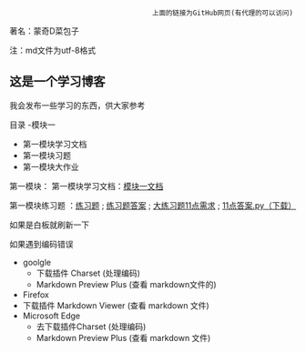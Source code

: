                                        上面的链接为GitHub网页(有代理的可以访问)
                                       
   著名：蒙奇D菜包子

注：md文件为utf-8格式
## 这是一个学习博客

我会发布一些学习的东西，供大家参考


目录
  -模块一
   - 第一模块学习文档
   - 第一模块习题
   - 第一模块大作业


第一模块：
  第一模块学习文档：<a href="https://mqdcbz.github.io/study-python/模块一笔记/笔记.md">模块一文档</a>
  
  第一模块练习题 ：<a href="https://mqdcbz.github.io/study-python/模块一练习题/模块一练习题.md">练习题</a> ; <a href="https://mqdcbz.github.io/study-python/模块一练习题/模块一练习题答案.md">练习题答案</a> ; <a href="https://mqdcbz.github.io/study-python/模块一练习题/11点需求.md">大练习题11点需求</a> ; <a href="https://mqdcbz.github.io/study-python/模块一练习题/11点.py">11点答案.py（下载）</a>

 如果是白板就刷新一下


如果遇到编码错误 

- goolgle 
  - 下载插件 Charset (处理编码) 
  - Markdown Preview Plus  (查看 markdown文件的)
- Firefox 
- 下载插件 Markdown Viewer  (查看 markdown 文件)
- Microsoft Edge
  - 去下载插件Charset (处理编码) 
  - Markdown Preview Plus   (查看 markdown 文件)
